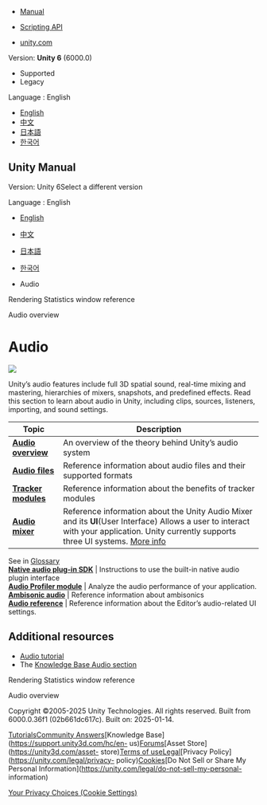 [](https://docs.unity3d.com)

  * [Manual](../Manual/index.html)
  * [Scripting API](../ScriptReference/index.html)

  * [unity.com](https://unity.com/)

Version: **Unity 6** (6000.0)

  * Supported
  * Legacy

Language : English

  * [English](/Manual/Audio.html)
  * [中文](/cn/current/Manual/Audio.html)
  * [日本語](/ja/current/Manual/Audio.html)
  * [한국어](/kr/current/Manual/Audio.html)

[](https://docs.unity3d.com)

## Unity Manual

Version: Unity 6Select a different version

Language : English

  * [English](/Manual/Audio.html)
  * [中文](/cn/current/Manual/Audio.html)
  * [日本語](/ja/current/Manual/Audio.html)
  * [한국어](/kr/current/Manual/Audio.html)

  * Audio

[](RenderingStatistics.html)

Rendering Statistics window reference

[](AudioOverview.html)

Audio overview

# Audio

![](../uploads/Main/AudioIntroPic.jpg)

Unity’s audio features include full 3D spatial sound, real-time mixing and
mastering, hierarchies of mixers, snapshots, and predefined effects. Read this
section to learn about audio in Unity, including clips, sources, listeners,
importing, and sound settings.

**Topic** | **Description**  
---|---  
**[Audio overview](AudioOverview.html)** | An overview of the theory behind Unity’s audio system  
**[Audio files](AudioFiles.html)** | Reference information about audio files and their supported formats  
**[Tracker modules](TrackerModules.html)** | Reference information about the benefits of tracker modules  
**[Audio mixer](AudioMixer.html)** | Reference information about the Unity Audio Mixer and its **UI**(User Interface) Allows a user to interact with your application. Unity currently supports three UI systems. [More info](UI-system-compare.html)  
See in [Glossary](Glossary.html#UI)  
**[Native audio plug-in SDK](AudioMixerNativeAudioPlugin.html)** | Instructions to use the built-in native audio plugin interface  
**[Audio Profiler module](ProfilerAudio.html)** | Analyze the audio performance of your application.  
**[Ambisonic audio](AmbisonicAudio.html)** | Reference information about ambisonics  
**[Audio reference](class-AudioManager.html)** | Reference information about the Editor’s audio-related UI settings.  
  
## Additional resources

  * [Audio tutorial](http://unity3d.com/learn/tutorials/topics/audio)
  * The [Knowledge Base Audio section](https://support.unity3d.com/hc/en-us/sections/201377883-Audio)

[](RenderingStatistics.html)

Rendering Statistics window reference

[](AudioOverview.html)

Audio overview

Copyright ©2005-2025 Unity Technologies. All rights reserved. Built from
6000.0.36f1 (02b661dc617c). Built on: 2025-01-14.

[Tutorials](https://learn.unity.com/)[Community
Answers](https://answers.unity3d.com)[Knowledge
Base](https://support.unity3d.com/hc/en-
us)[Forums](https://forum.unity3d.com)[Asset Store](https://unity3d.com/asset-
store)[Terms of
use](https://docs.unity3d.com/Manual/TermsOfUse.html)[Legal](https://unity.com/legal)[Privacy
Policy](https://unity.com/legal/privacy-
policy)[Cookies](https://unity.com/legal/cookie-policy)[Do Not Sell or Share
My Personal Information](https://unity.com/legal/do-not-sell-my-personal-
information)

[Your Privacy Choices (Cookie Settings)](javascript:void\(0\);)

